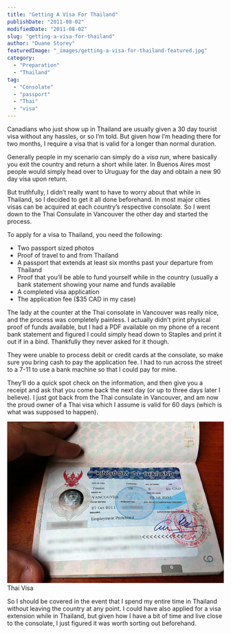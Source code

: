 ```yaml
---
title: "Getting A Visa For Thailand"
publishDate: "2011-08-02"
modifiedDate: "2011-08-02"
slug: "getting-a-visa-for-thailand"
author: "Duane Storey"
featuredImage: "_images/getting-a-visa-for-thailand-featured.jpg"
category:
  - "Preparation"
  - "Thailand"
tag:
  - "Consolate"
  - "passport"
  - "Thai"
  - "visa"
---
```


Canadians who just show up in Thailand are usually given a 30 day tourist visa without any hassles, or so I’m told. But given how I’m heading there for two months, I require a visa that is valid for a longer than normal duration.

Generally people in my scenario can simply do a *visa run*, where basically you exit the country and return a short while later. In Buenos Aires most people would simply head over to Uruguay for the day and obtain a new 90 day visa upon return.

But truthfully, I didn’t really want to have to worry about that while in Thailand, so I decided to get it all done beforehand. In most major cities visas can be acquired at each country’s respective consolate. So I went down to the Thai Consulate in Vancouver the other day and started the process.

To apply for a visa to Thailand, you need the following:

- Two passport sized photos
- Proof of travel to and from Thailand
- A passport that extends at least six months past your departure from Thailand
- Proof that you’ll be able to fund yourself while in the country (usually a bank statement showing your name and funds available
- A completed visa application
- The application fee ($35 CAD in my case)

The lady at the counter at the Thai consolate in Vancouver was really nice, and the process was completely painless. I actually didn’t print physical proof of funds available, but I had a PDF available on my phone of a recent bank statement and figured I could simply head down to Staples and print it out if in a bind. Thankfully they never asked for it though.

They were unable to process debit or credit cards at the consolate, so make sure you bring cash to pay the application fee. I had to run across the street to a 7-11 to use a bank machine so that I could pay for mine.

They’ll do a quick spot check on the information, and then give you a receipt and ask that you come back the next day (or up to three days later I believe). I just got back from the Thai consulate in Vancouver, and am now the proud owner of a Thai visa which I assume is valid for 60 days (which is what was supposed to happen).

[![](_images/getting-a-visa-for-thailand-1.jpg "Thai Visa")](_images/getting-a-visa-for-thailand-1.jpg)Thai Visa



So I should be covered in the event that I spend my entire time in Thailand without leaving the country at any point. I could have also applied for a visa extension while in Thailand, but given how I have a bit of time and live close to the consolate, I just figured it was worth sorting out beforehand.